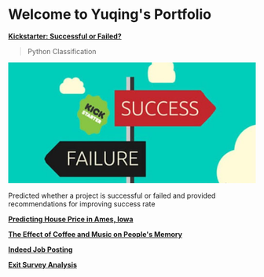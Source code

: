 # Welcome to Yuqing's Portfolio

[**Kickstarter: Successful or Failed?**](https://github.com/yyuqing-42/Kickstarter-Classification)

> Python 
> Classification

![](https://github.com/yyuqing-42/Portfolio/blob/master/images/Kickstarter.jpg)

Predicted whether a project is successful or failed and provided recommendations for improving success rate


[**Predicting House Price in Ames, Iowa**](https://github.com/yyuqing-42/Predicting-Housing-Prices)

[**The Effect of Coffee and Music on People's Memory**](https://github.com/yyuqing-42/The-Effects-of-Coffee-and-Music-on-Human-s-memory-)

[**Indeed Job Posting**](https://github.com/yyuqing-42/Indeed-Job-Posting)

[**Exit Survey Analysis**](https://github.com/yyuqing-42/STATS-141SL-STEM-Survey-Analysis)
